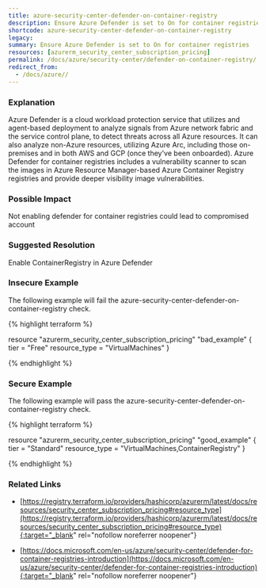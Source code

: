 ```yaml
---
title: azure-security-center-defender-on-container-registry
description: Ensure Azure Defender is set to On for container registries
shortcode: azure-security-center-defender-on-container-registry
legacy: 
summary: Ensure Azure Defender is set to On for container registries 
resources: [azurerm_security_center_subscription_pricing] 
permalink: /docs/azure/security-center/defender-on-container-registry/
redirect_from: 
  - /docs/azure//
---
```


### Explanation

Azure Defender is a cloud workload protection service that utilizes and agent-based deployment to analyze signals from Azure network fabric and the service control plane, to detect threats across all Azure resources. It can also analyze non-Azure resources, utilizing Azure Arc, including those on-premises and in both AWS and GCP (once they've been onboarded).
			Azure Defender for container registries includes a vulnerability scanner to scan the images in Azure Resource Manager-based Azure Container Registry registries and provide deeper visibility image vulnerabilities.

### Possible Impact
Not enabling defender for container registries could lead to compromised account

### Suggested Resolution
Enable ContainerRegistry in Azure Defender


### Insecure Example

The following example will fail the azure-security-center-defender-on-container-registry check.

{% highlight terraform %}

resource "azurerm_security_center_subscription_pricing" "bad_example" {
  tier          = "Free"
  resource_type = "VirtualMachines"
}

{% endhighlight %}



### Secure Example

The following example will pass the azure-security-center-defender-on-container-registry check.

{% highlight terraform %}

resource "azurerm_security_center_subscription_pricing" "good_example" {
  tier          = "Standard"
  resource_type = "VirtualMachines,ContainerRegistry"
}

{% endhighlight %}



### Related Links


- [https://registry.terraform.io/providers/hashicorp/azurerm/latest/docs/resources/security_center_subscription_pricing#resource_type](https://registry.terraform.io/providers/hashicorp/azurerm/latest/docs/resources/security_center_subscription_pricing#resource_type){:target="_blank" rel="nofollow noreferrer noopener"}

- [https://docs.microsoft.com/en-us/azure/security-center/defender-for-container-registries-introduction](https://docs.microsoft.com/en-us/azure/security-center/defender-for-container-registries-introduction){:target="_blank" rel="nofollow noreferrer noopener"}


